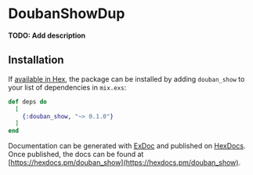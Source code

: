 # DoubanShowDup

**TODO: Add description**

## Installation

If [available in Hex](https://hex.pm/docs/publish), the package can be installed
by adding `douban_show` to your list of dependencies in `mix.exs`:

```elixir
def deps do
  [
    {:douban_show, "~> 0.1.0"}
  ]
end
```

Documentation can be generated with [ExDoc](https://github.com/elixir-lang/ex_doc)
and published on [HexDocs](https://hexdocs.pm). Once published, the docs can
be found at [https://hexdocs.pm/douban_show](https://hexdocs.pm/douban_show).

